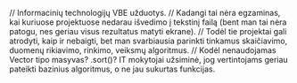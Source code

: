 // Informacinių technologijų VBE užduotys. 
// Kadangi tai nėra egzaminas, kai kuriuose projektuose nedarau išvedimo į tekstinį failą (bent man tai nėra patogu, nes geriau visus rezultatus matyti ekrane). 
// Todėl tie projektai gali atrodyti, kaip ir nebaigti, bet man svarbiausia parinkti tinkamus skaičiavimo, duomenų rikiavimo, rinkimo, veiksmų algoritmus. 
// Kodėl nenaudojamas Vector tipo masyvas? .sort()? IT mokytojai užsiminė, jog vertintojams geriau pateikti bazinius algoritmus, o ne jau sukurtas funkcijas.
